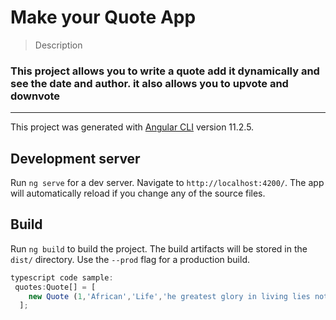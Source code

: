 # Make your Quote App 

>Description
### This project allows you to write a quote add it dynamically and see the date and author. it also allows you to upvote and downvote
---

This project was generated with [Angular CLI](https://github.com/angular/angular-cli) version 11.2.5.


## Development server

Run `ng serve` for a dev server. Navigate to `http://localhost:4200/`. The app will automatically reload if you change any of the source files.


## Build

Run `ng build` to build the project. The build artifacts will be stored in the `dist/` directory. Use the `--prod` flag for a production build.

```typescript
typescript code sample:
 quotes:Quote[] = [
    new Quote (1,'African','Life','he greatest glory in living lies not in never falling, but in rising every time we fall','Nelson Mandela', new Date(2021,1,12),0,0)
  ];
```

